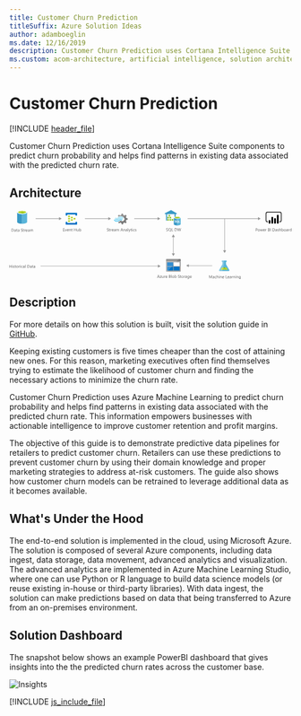 ```yaml
---
title: Customer Churn Prediction
titleSuffix: Azure Solution Ideas
author: adamboeglin
ms.date: 12/16/2019
description: Customer Churn Prediction uses Cortana Intelligence Suite components to predict churn probability and helps find patterns in existing data associated with the predicted churn rate.
ms.custom: acom-architecture, artificial intelligence, solution architectures, Azure, ai gallery, 'https://azure.microsoft.com/solutions/architecture/customer-churn-prediction/'
---
```

# Customer Churn Prediction

[!INCLUDE [header_file](../header.md)]

Customer Churn Prediction uses Cortana Intelligence Suite components to predict churn probability and helps find patterns in existing data associated with the predicted churn rate.

## Architecture

<svg class="architecture-diagram" aria-labelledby="customer-churn-prediction"  viewbox="0 0 961.382 235.303"  xmlns="http://www.w3.org/2000/svg">
    <path d="M26.336 7.705v32.623c0 3.332 7.635 6.108 16.936 6.108V7.567H26.336z" fill="#3999c6"/>
    <path d="M42.994 46.574h.278c9.3 0 16.936-2.776 16.936-6.108V7.705H42.994z" fill="#59b4d9"/>
    <path d="M60.208 7.705c0 3.332-7.635 6.108-16.936 6.108s-16.936-2.776-16.936-6.108S33.971 1.6 43.272 1.6s16.936 2.774 16.936 6.105" fill="#fff"/>
    <path d="M56.737 7.289c0 2.221-6.108 4.026-13.465 4.026S29.806 9.51 29.806 7.289s6.108-4.026 13.465-4.026 13.465 1.8 13.465 4.026" fill="#7fba00"/>
    <path d="M53.961 9.788c1.8-.694 2.776-1.527 2.776-2.5 0-2.221-6.108-4.026-13.465-4.026-7.5 0-13.465 1.8-13.465 4.026 0 .972 1.111 1.8 2.776 2.5a31.743 31.743 0 0110.689-1.527 31.743 31.743 0 0110.689 1.527" fill="#b8d432"/>
    <path d="M7.215 73.066v-9.8h2.707q5.182 0 5.182 4.777a4.817 4.817 0 01-1.439 3.647 5.336 5.336 0 01-3.852 1.378zM8.364 64.3v7.725h1.463a4.151 4.151 0 003-1.033 3.869 3.869 0 001.073-2.924q0-3.768-4-3.768zM21.892 73.066h-1.121v-1.093h-.027a2.349 2.349 0 01-2.154 1.257 2.3 2.3 0 01-1.637-.555 1.916 1.916 0 01-.591-1.469q0-1.963 2.311-2.283l2.1-.295q0-1.784-1.442-1.783a3.446 3.446 0 00-2.283.861v-1.148a4.337 4.337 0 012.379-.656q2.468 0 2.468 2.611zm-1.121-3.541l-1.688.232a2.732 2.732 0 00-1.176.386 1.114 1.114 0 00-.4.981 1.066 1.066 0 00.366.837 1.416 1.416 0 00.974.325 1.8 1.8 0 001.377-.585 2.088 2.088 0 00.543-1.479zM27.251 73a2.166 2.166 0 01-1.046.219q-1.839 0-1.839-2.051v-4.145h-1.2v-.957h1.2v-1.709l1.121-.363v2.072h1.764v.957h-1.763v3.943a1.638 1.638 0 00.239 1.006.956.956 0 00.793.3 1.183 1.183 0 00.731-.232zM33.759 73.066h-1.121v-1.093h-.027a2.349 2.349 0 01-2.153 1.258 2.3 2.3 0 01-1.637-.555 1.916 1.916 0 01-.591-1.469q0-1.963 2.311-2.283l2.1-.295q0-1.784-1.442-1.783a3.446 3.446 0 00-2.283.861v-1.149a4.337 4.337 0 012.379-.656q2.468 0 2.468 2.611zm-1.121-3.541l-1.688.232a2.732 2.732 0 00-1.176.386 1.114 1.114 0 00-.4.981 1.066 1.066 0 00.366.837 1.416 1.416 0 00.974.325 1.8 1.8 0 001.377-.585 2.088 2.088 0 00.543-1.479zM39.4 72.67v-1.354a2.622 2.622 0 00.557.369 4.505 4.505 0 00.684.276 5.438 5.438 0 00.721.175 4.013 4.013 0 00.67.061 2.627 2.627 0 001.583-.393 1.475 1.475 0 00.349-1.822 1.962 1.962 0 00-.482-.536 4.782 4.782 0 00-.728-.465q-.42-.221-.906-.468-.513-.261-.957-.527a4.114 4.114 0 01-.772-.588 2.453 2.453 0 01-.516-.728 2.482 2.482 0 01.106-2.119 2.52 2.52 0 01.772-.817 3.522 3.522 0 011.09-.479 5.006 5.006 0 011.248-.156 4.784 4.784 0 012.112.348v1.293a3.827 3.827 0 00-2.229-.6 3.64 3.64 0 00-.752.078 2.137 2.137 0 00-.67.256 1.486 1.486 0 00-.479.459 1.213 1.213 0 00-.185.684 1.4 1.4 0 00.14.648 1.588 1.588 0 00.414.5 4.127 4.127 0 00.667.438q.393.211.906.465t1 .547a4.561 4.561 0 01.827.635 2.826 2.826 0 01.564.773 2.17 2.17 0 01.208.971 2.463 2.463 0 01-.284 1.227 2.322 2.322 0 01-.766.816 3.345 3.345 0 01-1.111.455 6.064 6.064 0 01-1.326.141 5.6 5.6 0 01-.574-.038 8.014 8.014 0 01-.7-.109 5.563 5.563 0 01-.673-.178 2.143 2.143 0 01-.508-.238zM49.94 73a2.166 2.166 0 01-1.046.219q-1.839 0-1.839-2.051v-4.145h-1.2v-.957h1.2v-1.709l1.121-.363v2.072h1.764v.957h-1.764v3.943a1.638 1.638 0 00.239 1.006.956.956 0 00.793.3 1.183 1.183 0 00.731-.232zM55.087 67.2a1.371 1.371 0 00-.848-.227 1.432 1.432 0 00-1.2.678 3.129 3.129 0 00-.482 1.846v3.568h-1.12v-7h1.121v1.441h.027a2.445 2.445 0 01.731-1.151 1.664 1.664 0 011.1-.413 1.817 1.817 0 01.67.1zM61.746 69.846H56.8a2.617 2.617 0 00.629 1.8 2.168 2.168 0 001.654.637 3.44 3.44 0 002.174-.779v1.056a4.065 4.065 0 01-2.44.67 2.959 2.959 0 01-2.331-.954 3.9 3.9 0 01-.848-2.683 3.828 3.828 0 01.926-2.663 2.967 2.967 0 012.3-1.028 2.631 2.631 0 012.126.889 3.7 3.7 0 01.752 2.467zM60.6 68.9a2.284 2.284 0 00-.468-1.512 1.6 1.6 0 00-1.282-.539 1.811 1.811 0 00-1.347.566 2.577 2.577 0 00-.684 1.484zM68.452 73.066h-1.121v-1.093H67.3a2.349 2.349 0 01-2.15 1.257 2.3 2.3 0 01-1.637-.555 1.916 1.916 0 01-.591-1.469q0-1.963 2.311-2.283l2.1-.295q0-1.784-1.442-1.783a3.446 3.446 0 00-2.283.861v-1.148a4.337 4.337 0 012.379-.656q2.468 0 2.468 2.611zm-1.121-3.541l-1.688.232a2.732 2.732 0 00-1.176.386 1.114 1.114 0 00-.4.981 1.066 1.066 0 00.366.837 1.416 1.416 0 00.974.325 1.8 1.8 0 001.377-.585 2.088 2.088 0 00.543-1.479zM80.5 73.066h-1.118v-4.02a3.029 3.029 0 00-.359-1.682 1.36 1.36 0 00-1.207-.52 1.494 1.494 0 00-1.22.656 2.509 2.509 0 00-.5 1.572v3.992h-1.123V68.91q0-2.065-1.593-2.064a1.473 1.473 0 00-1.217.618 2.559 2.559 0 00-.479 1.61v3.992h-1.12v-7h1.121v1.107h.027a2.378 2.378 0 012.174-1.273 2.02 2.02 0 011.982 1.449 2.5 2.5 0 012.325-1.449q2.31 0 2.311 2.85zM7.369 196.56H6.221v-4.47H1.148v4.471H0v-9.8h1.148v4.3h5.073v-4.3h1.148zM10.363 187.783a.71.71 0 01-.513-.205.693.693 0 01-.212-.52.719.719 0 01.725-.732.726.726 0 01.523.209.7.7 0 01.215.523.69.69 0 01-.215.512.717.717 0 01-.523.213zm.547 8.777H9.789v-7h1.121zM12.756 196.307v-1.2a3.318 3.318 0 002.017.678q1.477 0 1.477-.984a.855.855 0 00-.126-.476 1.252 1.252 0 00-.342-.345 2.581 2.581 0 00-.506-.271c-.194-.079-.4-.163-.625-.249a8.1 8.1 0 01-.817-.373 2.456 2.456 0 01-.588-.424 1.57 1.57 0 01-.355-.537 1.891 1.891 0 01-.12-.7 1.674 1.674 0 01.226-.872 2 2 0 01.6-.636 2.812 2.812 0 01.858-.387 3.833 3.833 0 01.995-.129 4.011 4.011 0 011.627.314v1.135a3.166 3.166 0 00-1.777-.506 2.077 2.077 0 00-.567.071 1.38 1.38 0 00-.434.2.918.918 0 00-.28.311.819.819 0 00-.1.4.956.956 0 00.1.457 1 1 0 00.291.328 2.2 2.2 0 00.465.26c.182.078.39.162.622.254a8.67 8.67 0 01.834.365 2.853 2.853 0 01.629.424 1.657 1.657 0 01.4.543 1.758 1.758 0 01.14.732 1.729 1.729 0 01-.229.9 1.959 1.959 0 01-.612.635 2.8 2.8 0 01-.882.377 4.355 4.355 0 01-1.046.123 3.967 3.967 0 01-1.875-.418zM22.367 196.492a2.166 2.166 0 01-1.046.219q-1.839 0-1.839-2.051v-4.143h-1.2v-.957h1.2v-1.709l1.121-.363v2.072h1.764v.957H20.6v3.943a1.638 1.638 0 00.239 1.006.956.956 0 00.793.3 1.183 1.183 0 00.731-.232zM26.681 196.724a3.249 3.249 0 01-2.478-.981 3.631 3.631 0 01-.926-2.6 3.788 3.788 0 01.964-2.756 3.467 3.467 0 012.6-.99 3.139 3.139 0 012.444.963 3.825 3.825 0 01.878 2.674 3.761 3.761 0 01-.947 2.683 3.316 3.316 0 01-2.535 1.007zm.082-6.385a2.131 2.131 0 00-1.709.734 3.019 3.019 0 00-.629 2.027 2.852 2.852 0 00.636 1.961 2.161 2.161 0 001.7.719 2.049 2.049 0 001.671-.705 3.053 3.053 0 00.584-2 3.107 3.107 0 00-.584-2.023 2.039 2.039 0 00-1.669-.712zM35.608 190.7a1.371 1.371 0 00-.848-.227 1.432 1.432 0 00-1.2.678 3.129 3.129 0 00-.482 1.846v3.568h-1.12v-7h1.121V191h.027a2.445 2.445 0 01.731-1.151 1.664 1.664 0 011.1-.413 1.817 1.817 0 01.67.1zM37.4 187.783a.71.71 0 01-.513-.205.693.693 0 01-.212-.52.719.719 0 01.725-.732.726.726 0 01.523.209.7.7 0 01.215.523.69.69 0 01-.215.512.717.717 0 01-.523.213zm.547 8.777h-1.122v-7h1.121zM44.987 196.238a3.637 3.637 0 01-1.914.486 3.169 3.169 0 01-2.417-.975 3.529 3.529 0 01-.919-2.525 3.881 3.881 0 01.991-2.779 3.468 3.468 0 012.646-1.049 3.674 3.674 0 011.627.342v1.148a2.846 2.846 0 00-1.668-.547 2.254 2.254 0 00-1.76.769 2.92 2.92 0 00-.687 2.021 2.78 2.78 0 00.646 1.941 2.228 2.228 0 001.733.711 2.807 2.807 0 001.723-.609zM51.693 196.56h-1.121v-1.094h-.027a2.349 2.349 0 01-2.153 1.258 2.3 2.3 0 01-1.637-.555 1.916 1.916 0 01-.591-1.469q0-1.963 2.311-2.283l2.1-.295q0-1.784-1.442-1.783a3.446 3.446 0 00-2.283.861v-1.148a4.337 4.337 0 012.379-.656q2.468 0 2.468 2.611zm-1.121-3.541l-1.688.232a2.732 2.732 0 00-1.176.386 1.114 1.114 0 00-.4.981 1.066 1.066 0 00.366.837 1.416 1.416 0 00.974.325 1.8 1.8 0 001.377-.585 2.088 2.088 0 00.543-1.479zM54.927 196.56h-1.121V186.2h1.121zM61.182 196.56v-9.8h2.707q5.182 0 5.182 4.777a4.817 4.817 0 01-1.439 3.647 5.336 5.336 0 01-3.852 1.378zm1.148-8.76v7.725h1.463a4.151 4.151 0 003-1.033 3.869 3.869 0 001.073-2.926q0-3.766-4.006-3.766zM75.858 196.56h-1.121v-1.094h-.027a2.349 2.349 0 01-2.153 1.258 2.3 2.3 0 01-1.637-.555 1.916 1.916 0 01-.591-1.469q0-1.963 2.311-2.283l2.1-.295q0-1.784-1.442-1.783a3.446 3.446 0 00-2.283.861v-1.148a4.337 4.337 0 012.379-.656q2.468 0 2.468 2.611zm-1.121-3.541l-1.688.232a2.732 2.732 0 00-1.176.386 1.114 1.114 0 00-.4.981 1.066 1.066 0 00.366.837 1.416 1.416 0 00.974.325 1.8 1.8 0 001.377-.585 2.088 2.088 0 00.543-1.479zM81.218 196.492a2.166 2.166 0 01-1.046.219q-1.839 0-1.839-2.051v-4.143h-1.2v-.957h1.2v-1.709l1.121-.363v2.072h1.764v.957h-1.764v3.943a1.638 1.638 0 00.239 1.006.956.956 0 00.793.3 1.183 1.183 0 00.731-.232zM87.726 196.56H86.6v-1.094h-.027a2.349 2.349 0 01-2.153 1.258 2.3 2.3 0 01-1.637-.555 1.916 1.916 0 01-.583-1.469q0-1.963 2.311-2.283l2.1-.295q0-1.784-1.442-1.783a3.446 3.446 0 00-2.283.861v-1.148a4.337 4.337 0 012.379-.656q2.468 0 2.468 2.611zm-1.126-3.541l-1.688.232a2.732 2.732 0 00-1.176.386 1.114 1.114 0 00-.4.981 1.066 1.066 0 00.366.837 1.416 1.416 0 00.974.325 1.8 1.8 0 001.377-.585 2.088 2.088 0 00.543-1.479z" fill="#5b5b5b"/>
    <path d="M215.782 27.426a.63.63 0 01-.667.667h-5.2a.63.63 0 01-.667-.667V23.56a.63.63 0 01.667-.667h5.2a.63.63 0 01.667.667zM225.115 31.426a.63.63 0 01-.667.667h-5.2a.63.63 0 01-.667-.667V27.56a.63.63 0 01.667-.667h5.2a.63.63 0 01.667.667zM215.782 35.426a.63.63 0 01-.667.667h-5.2a.63.63 0 01-.667-.667V31.56a.63.63 0 01.667-.667h5.2a.63.63 0 01.667.667zM206.449 23.426a.63.63 0 01-.667.667h-5.333a.63.63 0 01-.667-.667v-4a.63.63 0 01.667-.667h5.2c.533 0 .8.267.8.667z" fill="#b8d432"/>
    <path d="M229.782 9.426h-37.333a.63.63 0 00-.667.667v8a.63.63 0 00.667.667h4a.63.63 0 00.667-.667V14.76h28v3.333c0 .4.267.667.8.667h3.867a.63.63 0 00.667-.667v-8a.63.63 0 00-.668-.667zM229.782 40.226h-3.867a.63.63 0 00-.667.667v3.2h-28.133V40.76c0-.4-.267-.667-.8-.667h-3.867c-.4 0-.667.267-.667.8v7.867a.63.63 0 00.667.667h37.333a.63.63 0 00.667-.667v-7.867a.63.63 0 00-.666-.667z" fill="#0072c6"/>
    <path d="M206.449 31.426a.63.63 0 01-.667.667h-5.333a.63.63 0 01-.667-.667v-4a.63.63 0 01.667-.667h5.2c.533 0 .8.267.8.667zM206.449 39.426a.63.63 0 01-.667.667h-5.333a.63.63 0 01-.667-.667v-4a.63.63 0 01.667-.667h5.2c.533 0 .8.267.8.667z" fill="#b8d432"/>
    <path d="M396.689 36.964l1.12-2.892 5.131-1.772v-4.106l-.56-.187-4.571-1.307-1.12-2.892 2.332-4.758-2.892-2.892-.56.28-4.2 2.146-2.986-1.213-1.866-4.945h-4.2l-.187.56-1.4 4.385-2.892 1.12-4.938-2.146-2.986 2.892.28.56 1.306 2.426a14.685 14.685 0 017.371-1.866 15.049 15.049 0 019.61 3.919 21.6 21.6 0 011.773 1.493 7.121 7.121 0 01.746 1.025 7.276 7.276 0 01-1.866 9.33 7.145 7.145 0 01-7.371 1.026c-.28-.187-.466-.187-.56-.28a9.686 9.686 0 01-1.586-1.12c-.187 0-.28-.187-.56-.187a2.3 2.3 0 00-1.586.746l-.187.187a14.03 14.03 0 01-5.971 3.732L370.472 42l2.8 2.8.187.187.56-.28 4.2-2.146 2.892 1.12 1.586 4.945h4.2l.187-.56 1.493-4.385 2.892-1.12 4.945 2.146 2.8-3.079-.28-.56z" fill="#7a7a7a"/>
    <path d="M371.685 29.687A7.448 7.448 0 01360.4 29.5a.784.784 0 00-1.306 0 1.059 1.059 0 00-.28.746 1.781 1.781 0 00.28.746 9.418 9.418 0 0013.995.187 7.483 7.483 0 0111.2.28c.466.466 1.026.466 1.306 0a1.059 1.059 0 00.28-.746 1.781 1.781 0 00-.28-.746 9.387 9.387 0 00-13.91-.28z" fill="#48c8ef"/>
    <path d="M378.682 31.459a5.923 5.923 0 00-4.478 1.866l-.187.187-.187.187a10.517 10.517 0 01-8.117 3.359 11.392 11.392 0 01-8.024-3.732c-.466-.466-1.026-.466-1.306 0-.093 0-.093.187-.093.466a1.256 1.256 0 00.466.84 12.334 12.334 0 009.33 4.385 12.028 12.028 0 009.423-4.105l.187-.187.187-.187a4.23 4.23 0 013.079-1.306 4.4 4.4 0 013.079 1.493c.466.466 1.026.466 1.306 0a1.059 1.059 0 00.28-.746 1.781 1.781 0 00-.28-.746 7.589 7.589 0 00-4.665-1.774z" fill="#00abec"/>
    <path d="M370.845 27.634a10.941 10.941 0 018.117-3.452 10.82 10.82 0 017.837 3.732c.466.466 1.026.466 1.306 0a1.059 1.059 0 00.28-.746 1.781 1.781 0 00-.28-.746 12.334 12.334 0 00-9.33-4.385 12.531 12.531 0 00-9.423 4.105l-.187.187-.187.187a4.09 4.09 0 01-6.158-.187c-.466-.466-1.026-.466-1.306 0a1.059 1.059 0 00-.28.746 1.781 1.781 0 00.28.746 5.993 5.993 0 008.863.187l.187-.187z" fill="#84d6ef"/>
    <g opacity=".2" style="isolation:isolate" fill="#f1f1f1">
        <path d="M379.522 35.658c-.187 0-.28-.187-.56-.187a2.3 2.3 0 00-1.586.746l-.187.187a14.03 14.03 0 01-5.971 3.732l-.84 1.773 1.493 1.493 7.651-7.744zM371.592 22.316a14.685 14.685 0 017.371-1.866 15.049 15.049 0 019.61 3.919c.466.373.84.653 1.306 1.026l7.744-7.744-1.586-1.586-.56.28-4.2 2.146-2.892-1.12-1.866-4.945h-4.2l-.187.56-1.4 4.385-2.892 1.12-4.94-2.146-2.986 2.892.28.56z"/>
    </g>
    <path d="M188 71.849h-5.2v-9.8h4.977v1.039h-3.828v3.261h3.541v1.032h-3.541v3.432H188zM195.237 64.849l-2.789 7h-1.1l-2.652-7h1.23l1.777 5.086a4.589 4.589 0 01.246.978h.027a4.592 4.592 0 01.219-.95l1.859-5.113zM201.984 68.629h-4.942a2.617 2.617 0 00.629 1.8 2.168 2.168 0 001.654.636 3.44 3.44 0 002.174-.779v1.053a4.065 4.065 0 01-2.44.67 2.955 2.955 0 01-2.331-.954 3.9 3.9 0 01-.848-2.683 3.83 3.83 0 01.926-2.663 2.97 2.97 0 012.3-1.028 2.631 2.631 0 012.126.889 3.706 3.706 0 01.752 2.468zm-1.148-.95a2.28 2.28 0 00-.468-1.511 1.6 1.6 0 00-1.282-.54 1.808 1.808 0 00-1.347.567 2.577 2.577 0 00-.684 1.483zM209.49 71.849h-1.121v-3.993q0-2.228-1.627-2.229a1.766 1.766 0 00-1.391.632 2.345 2.345 0 00-.55 1.6v3.992h-1.121v-7h1.12v1.162h.027a2.527 2.527 0 012.3-1.326 2.142 2.142 0 011.757.741 3.306 3.306 0 01.608 2.144zM214.849 71.78a2.166 2.166 0 01-1.049.22q-1.839 0-1.839-2.051v-4.143h-1.2v-.957h1.2V63.14l1.121-.362v2.071h1.764v.957h-1.764v3.944a1.635 1.635 0 00.239 1 .956.956 0 00.793.3 1.177 1.177 0 00.731-.232zM227.7 71.849h-1.148v-4.471h-5.072v4.471h-1.148v-9.8h1.148v4.3h5.072v-4.3h1.148zM235.781 71.849h-1.121v-1.108h-.027a2.3 2.3 0 01-2.16 1.271q-2.5 0-2.5-2.98v-4.183h1.114v4.006q0 2.215 1.7 2.215a1.718 1.718 0 001.35-.6 2.319 2.319 0 00.53-1.583v-4.038h1.121zM239.192 70.837h-.027v1.012h-1.121V61.485h1.121v4.594h.027a2.651 2.651 0 012.42-1.395 2.565 2.565 0 012.109.94 3.879 3.879 0 01.762 2.519 4.343 4.343 0 01-.854 2.813 2.848 2.848 0 01-2.338 1.056 2.3 2.3 0 01-2.099-1.175zm-.027-2.823v.978a2.084 2.084 0 00.564 1.474 2.012 2.012 0 003.028-.175 3.574 3.574 0 00.578-2.167 2.822 2.822 0 00-.54-1.832 1.789 1.789 0 00-1.463-.663 1.984 1.984 0 00-1.572.681 2.5 2.5 0 00-.595 1.704zM332.368 71.452V70.1a2.622 2.622 0 00.557.369 4.407 4.407 0 00.684.276 5.29 5.29 0 00.721.175 4.02 4.02 0 00.67.062 2.627 2.627 0 001.583-.393 1.475 1.475 0 00.349-1.822 1.979 1.979 0 00-.482-.537 4.859 4.859 0 00-.728-.465q-.42-.221-.906-.468-.513-.259-.957-.526a4.114 4.114 0 01-.772-.588 2.457 2.457 0 01-.516-.729 2.482 2.482 0 01.106-2.119 2.527 2.527 0 01.772-.816 3.5 3.5 0 011.09-.479 4.961 4.961 0 011.248-.157 4.781 4.781 0 012.112.349v1.292a3.827 3.827 0 00-2.229-.6 3.642 3.642 0 00-.752.079 2.09 2.09 0 00-.67.256 1.494 1.494 0 00-.479.458 1.216 1.216 0 00-.185.684 1.4 1.4 0 00.14.649 1.6 1.6 0 00.414.5 4.127 4.127 0 00.667.438q.393.212.906.465t1 .547a4.565 4.565 0 01.827.636 2.837 2.837 0 01.564.772 2.173 2.173 0 01.208.971 2.467 2.467 0 01-.284 1.228 2.33 2.33 0 01-.766.816 3.366 3.366 0 01-1.111.455 6.125 6.125 0 01-1.326.14 5.333 5.333 0 01-.574-.038q-.342-.037-.7-.109a5.388 5.388 0 01-.673-.178 2.069 2.069 0 01-.508-.241zM342.909 71.78a2.166 2.166 0 01-1.046.219q-1.839 0-1.839-2.051v-4.142h-1.2v-.957h1.2V63.14l1.121-.362v2.071h1.764v.957h-1.764v3.944a1.635 1.635 0 00.239 1 .956.956 0 00.793.3 1.177 1.177 0 00.731-.232zM348.056 65.983a1.371 1.371 0 00-.848-.226 1.431 1.431 0 00-1.2.677 3.129 3.129 0 00-.482 1.846v3.568h-1.121v-7h1.121v1.442h.027a2.449 2.449 0 01.731-1.152 1.669 1.669 0 011.1-.413 1.838 1.838 0 01.67.1zM354.714 68.629h-4.942a2.617 2.617 0 00.629 1.8 2.168 2.168 0 001.654.636 3.44 3.44 0 002.174-.779v1.053a4.065 4.065 0 01-2.44.67 2.955 2.955 0 01-2.331-.954 3.9 3.9 0 01-.848-2.683 3.83 3.83 0 01.926-2.663 2.97 2.97 0 012.3-1.028 2.631 2.631 0 012.126.889 3.706 3.706 0 01.752 2.468zm-1.148-.95a2.28 2.28 0 00-.468-1.511 1.6 1.6 0 00-1.282-.54 1.808 1.808 0 00-1.347.567 2.577 2.577 0 00-.684 1.483zM361.42 71.849h-1.12v-1.094h-.027a2.347 2.347 0 01-2.153 1.258 2.3 2.3 0 01-1.637-.554 1.919 1.919 0 01-.591-1.47q0-1.961 2.311-2.283l2.1-.294q0-1.784-1.442-1.784a3.446 3.446 0 00-2.283.861v-1.148a4.337 4.337 0 012.379-.656q2.468 0 2.468 2.611zm-1.12-3.542l-1.688.232a2.759 2.759 0 00-1.176.386 1.115 1.115 0 00-.4.981 1.066 1.066 0 00.366.837 1.411 1.411 0 00.974.325 1.8 1.8 0 001.377-.585A2.086 2.086 0 00360.3 69zM373.472 71.849h-1.121v-4.02a3.034 3.034 0 00-.359-1.682 1.36 1.36 0 00-1.207-.52 1.494 1.494 0 00-1.22.656 2.511 2.511 0 00-.5 1.572v3.992h-1.121v-4.155q0-2.064-1.593-2.064a1.476 1.476 0 00-1.217.618 2.559 2.559 0 00-.479 1.61v3.992h-1.121v-7h1.121v1.107h.027a2.378 2.378 0 012.174-1.271 2.02 2.02 0 011.982 1.449 2.5 2.5 0 012.324-1.449q2.31 0 2.311 2.851zM387.165 71.849h-1.271l-1.04-2.749H380.7l-.978 2.748h-1.278l3.76-9.8h1.189zm-2.687-3.78l-1.538-4.177a3.974 3.974 0 01-.15-.656h-.027a3.668 3.668 0 01-.157.656l-1.524 4.177zM394.267 71.849h-1.121v-3.993q0-2.228-1.627-2.229a1.766 1.766 0 00-1.391.632 2.345 2.345 0 00-.55 1.6v3.992h-1.121v-7h1.121v1.162h.027a2.527 2.527 0 012.3-1.326 2.142 2.142 0 011.757.741 3.306 3.306 0 01.608 2.144zM401.39 71.849h-1.121v-1.094h-.027a2.347 2.347 0 01-2.153 1.258 2.3 2.3 0 01-1.637-.554 1.919 1.919 0 01-.591-1.47q0-1.961 2.311-2.283l2.1-.294q0-1.784-1.442-1.784a3.446 3.446 0 00-2.283.861v-1.148a4.337 4.337 0 012.379-.656q2.468 0 2.468 2.611zm-1.121-3.541l-1.688.232a2.759 2.759 0 00-1.176.386 1.115 1.115 0 00-.4.981 1.066 1.066 0 00.366.837 1.411 1.411 0 00.974.325 1.8 1.8 0 001.377-.585 2.086 2.086 0 00.547-1.484zM404.624 71.849H403.5V61.485h1.121zM412.464 64.849l-3.22 8.121q-.861 2.174-2.42 2.174a2.587 2.587 0 01-.731-.089v-1a2.077 2.077 0 00.663.123 1.374 1.374 0 001.271-1.012l.561-1.326-2.734-6.986h1.246l1.894 5.387q.034.1.144.533h.041q.034-.164.137-.52l1.989-5.4zM416.956 71.78a2.166 2.166 0 01-1.046.22q-1.839 0-1.839-2.051v-4.143h-1.2v-.957h1.2V63.14l1.121-.362v2.071h1.764v.957h-1.764v3.944a1.635 1.635 0 00.239 1 .956.956 0 00.793.3 1.177 1.177 0 00.731-.232zM419.027 63.071a.71.71 0 01-.513-.205.691.691 0 01-.212-.52.719.719 0 01.725-.731.722.722 0 01.523.209.73.73 0 010 1.035.72.72 0 01-.523.212zm.547 8.777h-1.121v-7h1.121zM426.615 71.527a3.637 3.637 0 01-1.914.485 3.172 3.172 0 01-2.417-.974 3.533 3.533 0 01-.919-2.526 3.878 3.878 0 01.991-2.778 3.465 3.465 0 012.644-1.05 3.687 3.687 0 011.627.342v1.148a2.853 2.853 0 00-1.668-.547 2.257 2.257 0 00-1.76.769 2.921 2.921 0 00-.687 2.021 2.778 2.778 0 00.646 1.941 2.228 2.228 0 001.733.711 2.806 2.806 0 001.723-.608zM427.886 71.6v-1.2a3.317 3.317 0 002.017.677q1.477 0 1.477-.984a.859.859 0 00-.126-.476 1.279 1.279 0 00-.342-.345 2.634 2.634 0 00-.506-.271q-.291-.119-.625-.249a8.107 8.107 0 01-.817-.372 2.51 2.51 0 01-.588-.424 1.58 1.58 0 01-.355-.537 1.9 1.9 0 01-.12-.7 1.677 1.677 0 01.226-.872 2 2 0 01.6-.635 2.766 2.766 0 01.858-.387 3.833 3.833 0 01.995-.13 4.011 4.011 0 011.627.314v1.135a3.174 3.174 0 00-1.777-.506 2.116 2.116 0 00-.567.071 1.4 1.4 0 00-.434.2.931.931 0 00-.28.312.816.816 0 00-.1.4.957.957 0 00.1.458 1 1 0 00.291.328 2.244 2.244 0 00.465.26q.273.117.622.253a8.427 8.427 0 01.834.366 2.819 2.819 0 01.629.424 1.646 1.646 0 01.4.543 1.756 1.756 0 01.14.731 1.724 1.724 0 01-.229.9 1.962 1.962 0 01-.612.636 2.821 2.821 0 01-.882.376 4.355 4.355 0 01-1.046.123 3.979 3.979 0 01-1.875-.419z" fill="#5b5b5b"/>
    <path fill="#969696" d="M257.227 28.344h81.265v1.5h-81.265z"/>
    <path fill="#969696" d="M336.961 23.858l9.067 5.236-9.067 5.235V23.858zM89.227 28.344h81.265v1.5H89.227z"/>
    <path fill="#969696" d="M168.961 23.858l9.067 5.236-9.067 5.235V23.858zM609.762 188.344h81.265v1.5h-81.265z"/>
    <path fill="#969696" d="M611.294 194.329l-9.067-5.235 9.067-5.236v10.471zM425.219 28.344h81.265v1.5h-81.265z"/>
    <path fill="#969696" d="M504.952 23.858l9.067 5.236-9.067 5.235V23.858zM106.233 189.836h401.265v1.5H106.233z"/>
    <path fill="#969696" d="M505.966 185.35l9.067 5.236-9.067 5.235V185.35zM607.219 28.344h241.265v1.5H607.219z"/>
    <path fill="#969696" d="M846.952 23.858l9.067 5.236-9.067 5.235V23.858z"/>
    <path fill="#7fbb42" d="M542.427 16.495h5.179v5.179h-5.179zM538.321 30.539h5.179v5.179h-5.179zM545.691 30.539h5.179v5.179h-5.179zM552.988 30.539h5.179v5.179h-5.179zM538.321 23.517h5.179v5.179h-5.179zM545.691 23.517h5.179v5.179h-5.179z"/>
    <path fill="#3999c6" d="M550.797 0l-21.398 10.837V14h4.163v21.893h3.482V14h25.36v20.5h3.83V14h3.816v-3.163L550.797 0z"/>
    <path fill="#b8d433" d="M547.606 21.675h-.595v-4.512h-4.584v-.668h5.179v5.18z" opacity=".8"/>
    <path fill="#b8d433" d="M542.427 16.495h.595v4.527h4.584v.653h-5.179v-5.18z" opacity=".5"/>
    <path fill="#b8d433" d="M543.5 28.697h-.58v-4.512h-4.599v-.668h5.179v5.18z" opacity=".8"/>
    <path fill="#b8d433" d="M538.321 23.517h.595v4.512h4.584v.668h-5.179v-5.18z" opacity=".5"/>
    <path fill="#b8d433" d="M550.899 28.697h-.623v-4.512h-4.585v-.668h5.208v5.18z" opacity=".8"/>
    <path fill="#b8d433" d="M545.691 23.517h.624v4.512h4.584v.668h-5.208v-5.18z" opacity=".5"/>
    <path fill="#b8d433" d="M543.5 35.718h-.58v-4.526h-4.599v-.653h5.179v5.179z" opacity=".8"/>
    <path fill="#b8d433" d="M538.321 30.539h.595v4.512h4.584v.667h-5.179v-5.179z" opacity=".5"/>
    <path fill="#b8d433" d="M550.899 35.718h-.623v-4.526h-4.585v-.653h5.208v5.179z" opacity=".8"/>
    <path fill="#b8d433" d="M545.691 30.539h.624v4.512h4.584v.667h-5.208v-5.179z" opacity=".5"/>
    <path fill="#b8d433" d="M558.168 35.718h-.595v-4.526h-4.585v-.653h5.18v5.179z" opacity=".8"/>
    <path fill="#b8d433" d="M552.988 30.539h.595v4.512h4.585v.667h-5.18v-5.179z" opacity=".5"/>
    <path fill="#b8d433" d="M543.196 21.675h-.769v-.595l4.483-4.585h.696v.523l-4.41 4.657zM546.46 28.697h-.769v-.595l4.526-4.585h.682v.523l-4.439 4.657zM539.09 28.697h-.769v-.595l4.483-4.585h.696v.523l-4.41 4.657zM539.09 35.718h-.769v-.594l4.483-4.585h.696v.522l-4.41 4.657zM546.46 35.718h-.769v-.594l4.526-4.585h.682v.522l-4.439 4.657zM553.757 35.718h-.769v-.594l4.483-4.585h.697v.522l-4.411 4.657z" opacity=".8"/>
    <path d="M560.083 25.81v22.545c0 2.321 5.252 4.236 11.708 4.236V25.81z" fill="#3999c6"/>
    <path d="M571.617 52.606h.174c6.471 0 11.708-1.915 11.708-4.236V25.81h-11.882v26.8z" fill="#5ab4d9"/>
    <path d="M583.5 25.81c0 2.321-5.252 4.236-11.708 4.236s-11.708-1.9-11.708-4.236 5.252-4.236 11.708-4.236S583.5 23.445 583.5 25.81" fill="#fff"/>
    <path d="M581.1 25.563c0 1.523-4.164 2.815-9.314 2.815s-9.314-1.248-9.314-2.815c0-1.523 4.164-2.815 9.314-2.815s9.314 1.262 9.314 2.815" fill="#7fbb42"/>
    <path d="M579.161 27.275c1.219-.493 1.944-1.074 1.944-1.7 0-1.523-4.164-2.815-9.314-2.815s-9.314 1.248-9.314 2.815c0 .667.725 1.248 1.944 1.7a21.7 21.7 0 017.37-1.074 20.72 20.72 0 017.37 1.074" fill="#b8d433"/>
    <path d="M563 41.971v-1.6a2.933 2.933 0 00.943.551 3.726 3.726 0 001 .174 1.814 1.814 0 00.522-.073.976.976 0 00.377-.145.47.47 0 00.2-.247.97.97 0 00.073-.276.639.639 0 00-.1-.377 1.646 1.646 0 00-.319-.319c-.145-.1-.319-.174-.493-.276-.174-.073-.377-.174-.624-.276a3.724 3.724 0 01-1.248-.827 1.856 1.856 0 01-.421-1.219 2.017 2.017 0 01.2-.943 1.885 1.885 0 01.595-.667 2.192 2.192 0 01.9-.377 5.185 5.185 0 011.074-.1 6.189 6.189 0 01.972.073 2.932 2.932 0 01.8.2v1.494a2.309 2.309 0 00-.377-.2 3.582 3.582 0 00-.421-.145c-.145-.029-.319-.073-.45-.1a2.053 2.053 0 00-.421-.029 2.655 2.655 0 00-.493.029.976.976 0 00-.377.145c-.1.073-.174.145-.247.2a.4.4 0 00-.073.276.586.586 0 00.1.319 1.234 1.234 0 00.276.276 2.148 2.148 0 00.421.247c.174.073.348.174.551.247a4.742 4.742 0 01.769.377 2.779 2.779 0 01.595.45 1.67 1.67 0 01.377.595 2.2 2.2 0 01.145.769 2.368 2.368 0 01-.2 1 1.719 1.719 0 01-.624.667 2.38 2.38 0 01-.9.348 5.185 5.185 0 01-1.074.1 5.615 5.615 0 01-1.117-.1 1.934 1.934 0 01-.911-.241zM571.994 42.392a3.412 3.412 0 01-2.5-1 3.668 3.668 0 01-.972-2.611 3.794 3.794 0 01.972-2.713 3.357 3.357 0 012.568-1.045 3.3 3.3 0 012.466 1 3.651 3.651 0 01.943 2.64 3.794 3.794 0 01-.972 2.713l-.073.073-.073.073 1.813 1.741h-2.263l-.943-.972a4.241 4.241 0 01-.966.101zm.073-5.977a1.664 1.664 0 00-1.349.624 2.514 2.514 0 00-.493 1.668 2.684 2.684 0 00.493 1.668 1.593 1.593 0 001.291.624 1.669 1.669 0 001.32-.595 2.684 2.684 0 00.493-1.668 2.851 2.851 0 00-.493-1.736 1.506 1.506 0 00-1.263-.585zM580.931 42.247h-4.236v-7.123h1.6v5.8h2.64v1.32z" fill="#fff"/>
    <path d="M749.064 203.716L737.855 184.3v-7.86h.2a2.427 2.427 0 100-4.855h-12.227a2.428 2.428 0 000 4.856h.2v7.859l-11.209 19.414c-1.23 2.129-.224 3.871 2.235 3.871h29.773c2.461.002 3.466-1.74 2.237-3.869z" fill="#59b4d9"/>
    <path fill="#b8d432" d="M724.054 195.359l-4.626 8.011h25.029l-4.625-8.011h-15.778z"/>
    <path d="M732.537 198.61a2.257 2.257 0 002.031-3.251h-4.063a2.257 2.257 0 002.032 3.251z" fill="#7fba00"/>
    <circle cx="735.344" cy="200.355" fill="#7fba00" r="1.11"/>
    <path d="M714.822 203.716l11.209-19.416v-7.859h-.2a2.427 2.427 0 110-4.855h5.27v12.652l-5.908 23.348h-8.134c-2.459.001-3.467-1.741-2.237-3.87z" fill="#fff" opacity=".25"/>
    <path d="M690.473 232.008h-1.142v-6.576q0-.779.1-1.906h-.031a6.119 6.119 0 01-.294.949l-3.35 7.533h-.556l-3.343-7.479a5.828 5.828 0 01-.294-1h-.027q.055.587.055 1.92v6.563h-1.107v-9.8H682l3 6.829a8.77 8.77 0 01.451 1.176h.041q.294-.806.472-1.2l3.069-6.809h1.436zM697.91 232.008h-1.121v-1.094h-.027a2.347 2.347 0 01-2.153 1.258 2.3 2.3 0 01-1.637-.553 1.919 1.919 0 01-.591-1.471q0-1.961 2.311-2.283l2.1-.293q0-1.784-1.442-1.785a3.446 3.446 0 00-2.283.861V225.5a4.337 4.337 0 012.379-.656q2.468 0 2.468 2.611zm-1.121-3.541l-1.688.232a2.745 2.745 0 00-1.176.387 1.113 1.113 0 00-.4.98 1.07 1.07 0 00.366.838 1.411 1.411 0 00.974.324 1.8 1.8 0 001.377-.584 2.088 2.088 0 00.543-1.48zM704.794 231.687a3.646 3.646 0 01-1.914.484 3.168 3.168 0 01-2.417-.974 3.53 3.53 0 01-.919-2.526 3.881 3.881 0 01.991-2.778 3.465 3.465 0 012.646-1.05 3.687 3.687 0 011.627.342v1.148a2.853 2.853 0 00-1.668-.547 2.254 2.254 0 00-1.76.77 2.917 2.917 0 00-.687 2.02 2.778 2.778 0 00.646 1.941 2.224 2.224 0 001.733.711 2.811 2.811 0 001.723-.607zM712.3 232.008h-1.121v-4.033q0-2.187-1.627-2.187a1.773 1.773 0 00-1.381.633 2.356 2.356 0 00-.561 1.623v3.965h-1.121v-10.365h1.121v4.525h.027a2.546 2.546 0 012.3-1.326q2.365 0 2.365 2.852zM714.986 223.23a.71.71 0 01-.513-.205.691.691 0 01-.212-.52.717.717 0 01.725-.73.721.721 0 01.523.208.731.731 0 010 1.036.72.72 0 01-.523.211zm.547 8.777h-1.121v-7h1.121zM723.613 232.008h-1.121v-3.992q0-2.228-1.627-2.229a1.764 1.764 0 00-1.391.633 2.343 2.343 0 00-.55 1.6v3.992H717.8v-7h1.121v1.162h.027a2.527 2.527 0 012.3-1.326 2.143 2.143 0 011.757.742 3.3 3.3 0 01.608 2.143zM731.352 228.789h-4.942a2.617 2.617 0 00.629 1.8 2.167 2.167 0 001.654.635 3.44 3.44 0 002.174-.779v1.055a4.058 4.058 0 01-2.44.67 2.958 2.958 0 01-2.331-.953 3.9 3.9 0 01-.848-2.684 3.826 3.826 0 01.926-2.662 2.971 2.971 0 012.3-1.029 2.634 2.634 0 012.126.889 3.709 3.709 0 01.752 2.469zm-1.148-.951a2.279 2.279 0 00-.468-1.51 1.6 1.6 0 00-1.282-.541 1.809 1.809 0 00-1.347.568 2.571 2.571 0 00-.684 1.482zM742.118 232.008h-5.086v-9.8h1.148v8.764h3.938zM749.1 228.789h-4.942a2.617 2.617 0 00.629 1.8 2.167 2.167 0 001.654.635 3.44 3.44 0 002.174-.779v1.055a4.058 4.058 0 01-2.44.67 2.958 2.958 0 01-2.331-.953 3.9 3.9 0 01-.848-2.684 3.826 3.826 0 01.926-2.662 2.971 2.971 0 012.3-1.029 2.634 2.634 0 012.126.889 3.709 3.709 0 01.752 2.469zm-1.148-.951a2.279 2.279 0 00-.468-1.51 1.6 1.6 0 00-1.282-.541 1.809 1.809 0 00-1.347.568 2.571 2.571 0 00-.684 1.482zM755.8 232.008h-1.121v-1.094h-.027a2.347 2.347 0 01-2.153 1.258 2.3 2.3 0 01-1.637-.553 1.919 1.919 0 01-.591-1.471q0-1.961 2.311-2.283l2.1-.293q0-1.784-1.442-1.785a3.446 3.446 0 00-2.283.861V225.5a4.337 4.337 0 012.379-.656q2.468 0 2.468 2.611zm-1.121-3.541l-1.688.232a2.745 2.745 0 00-1.176.387 1.113 1.113 0 00-.4.98 1.07 1.07 0 00.366.838 1.411 1.411 0 00.974.324 1.8 1.8 0 001.377-.584 2.088 2.088 0 00.543-1.48zM761.566 226.142a1.371 1.371 0 00-.848-.225 1.43 1.43 0 00-1.2.676 3.129 3.129 0 00-.482 1.846v3.568h-1.121v-7h1.121v1.443h.027a2.444 2.444 0 01.731-1.152 1.67 1.67 0 011.1-.414 1.838 1.838 0 01.67.1zM768.566 232.008h-1.121v-3.992q0-2.228-1.627-2.229a1.764 1.764 0 00-1.391.633 2.343 2.343 0 00-.55 1.6v3.992h-1.121v-7h1.121v1.162h.027a2.527 2.527 0 012.3-1.326 2.143 2.143 0 011.757.742 3.3 3.3 0 01.608 2.143zM771.253 223.23a.71.71 0 01-.513-.205.691.691 0 01-.212-.52.717.717 0 01.725-.73.721.721 0 01.523.208.731.731 0 010 1.036.72.72 0 01-.523.211zm.547 8.777h-1.121v-7h1.121zM779.88 232.008h-1.121v-3.992q0-2.228-1.627-2.229a1.764 1.764 0 00-1.391.633 2.343 2.343 0 00-.55 1.6v3.992h-1.121v-7h1.121v1.162h.027a2.527 2.527 0 012.3-1.326 2.143 2.143 0 011.757.742 3.3 3.3 0 01.608 2.143zM787.967 231.447q0 3.855-3.691 3.855a4.956 4.956 0 01-2.27-.492v-1.121a4.661 4.661 0 002.256.656q2.584 0 2.584-2.748v-.766h-.027a2.833 2.833 0 01-4.508.407 3.729 3.729 0 01-.8-2.5 4.361 4.361 0 01.858-2.838 2.867 2.867 0 012.348-1.053 2.283 2.283 0 012.1 1.135h.027v-.971h1.121zm-1.121-2.6v-1.037a2 2 0 00-.564-1.428 1.858 1.858 0 00-1.4-.6 1.946 1.946 0 00-1.627.756 3.371 3.371 0 00-.588 2.115 2.9 2.9 0 00.564 1.87 1.82 1.82 0 001.494.7 1.949 1.949 0 001.535-.67 2.5 2.5 0 00.586-1.709zM534.383 71.128v-1.354a2.622 2.622 0 00.557.369 4.407 4.407 0 00.684.276 5.29 5.29 0 00.721.175 4.02 4.02 0 00.67.062 2.627 2.627 0 001.583-.393 1.475 1.475 0 00.349-1.822 1.979 1.979 0 00-.482-.537 4.859 4.859 0 00-.728-.465q-.42-.221-.906-.468-.513-.259-.957-.526a4.114 4.114 0 01-.772-.588 2.457 2.457 0 01-.516-.729 2.482 2.482 0 01.106-2.119 2.527 2.527 0 01.772-.816 3.5 3.5 0 011.09-.479 4.961 4.961 0 011.248-.157 4.781 4.781 0 012.112.349V63.2a3.827 3.827 0 00-2.229-.6 3.642 3.642 0 00-.752.079 2.09 2.09 0 00-.67.256 1.494 1.494 0 00-.479.458 1.216 1.216 0 00-.185.684 1.4 1.4 0 00.14.649 1.6 1.6 0 00.414.5 4.127 4.127 0 00.667.438q.393.212.906.465t1 .547a4.565 4.565 0 01.827.636 2.837 2.837 0 01.564.772 2.173 2.173 0 01.208.971 2.467 2.467 0 01-.284 1.228 2.33 2.33 0 01-.766.816 3.366 3.366 0 01-1.111.455 6.125 6.125 0 01-1.326.14 5.333 5.333 0 01-.574-.038q-.342-.037-.7-.109a5.388 5.388 0 01-.673-.178 2.069 2.069 0 01-.508-.241zM546.23 71.688a4.327 4.327 0 01-3.343-1.374 5.1 5.1 0 01-1.251-3.575 5.385 5.385 0 011.278-3.773 4.479 4.479 0 013.479-1.408 4.21 4.21 0 013.268 1.367 5.1 5.1 0 011.244 3.575 5.417 5.417 0 01-1.271 3.794 3.755 3.755 0 01-.643.574l2.755 1.976h-2.085l-1.846-1.381a5.314 5.314 0 01-1.585.225zm.082-9.092a3.162 3.162 0 00-2.509 1.114 4.314 4.314 0 00-.964 2.926 4.384 4.384 0 00.937 2.919 3.08 3.08 0 002.454 1.1 3.221 3.221 0 002.543-1.053 4.3 4.3 0 00.93-2.946 4.478 4.478 0 00-.9-3 3.092 3.092 0 00-2.491-1.056zM557.919 71.524h-5.086v-9.8h1.148v8.764h3.938zM563.258 71.524v-9.8h2.707q5.182 0 5.182 4.778a4.813 4.813 0 01-1.439 3.646 5.336 5.336 0 01-3.852 1.378zm1.148-8.764v7.725h1.463a4.155 4.155 0 003-1.032 3.87 3.87 0 001.073-2.926q0-3.768-4.006-3.767zM584.7 61.722l-2.769 9.8h-1.347l-2.017-7.164a4.471 4.471 0 01-.157-1h-.027a5.079 5.079 0 01-.178.984l-2.03 7.178h-1.333l-2.871-9.8h1.265l2.085 7.52a4.959 4.959 0 01.164.984h.034a5.8 5.8 0 01.212-.984l2.167-7.52h1.1l2.078 7.574a5.581 5.581 0 01.164.916h.027a5.448 5.448 0 01.185-.943l2-7.547z" fill="#5b5b5b"/>
    <path d="M533.732 207.37a1.88 1.88 0 001.8 1.9h46.3a1.9 1.9 0 001.9-1.9v-33.1h-50z" fill="#a0a1a2"/>
    <path d="M581.832 166.57h-46.3a1.88 1.88 0 00-1.8 1.9v5.7h50v-5.7a1.9 1.9 0 00-1.9-1.9" fill="#7a7a7a"/>
    <path fill="#0072c6" d="M537.432 177.67h20.4v13h-20.4zM537.432 192.47h20.4v13h-20.4z"/>
    <path fill="#fff" d="M559.632 177.67h20.3v13h-20.3z"/>
    <path fill="#0072c6" d="M559.632 192.47h20.3v13h-20.3z"/>
    <path d="M535.732 166.57a2.006 2.006 0 00-2 2v38.6a2.006 2.006 0 002 2h2.2l39.4-42.6z" fill="#fff" opacity=".2"/>
    <path d="M512.1 230.721h-1.271l-1.039-2.748h-4.16l-.978 2.748h-1.278l3.76-9.8h1.189zm-2.687-3.781l-1.538-4.176a3.974 3.974 0 01-.15-.656h-.027a3.712 3.712 0 01-.157.656l-1.524 4.176zM518.27 224.041l-4.143 5.723h4.1v.957h-5.749v-.35l4.143-5.693h-3.753v-.957h5.4zM525.379 230.721h-1.121v-1.107h-.027a2.3 2.3 0 01-2.16 1.271q-2.5 0-2.5-2.98v-4.184h1.114v4.006q0 2.215 1.7 2.215a1.716 1.716 0 001.35-.605 2.315 2.315 0 00.53-1.582v-4.033h1.121zM531.292 224.855a1.371 1.371 0 00-.848-.227 1.432 1.432 0 00-1.2.678 3.129 3.129 0 00-.482 1.846v3.568h-1.121v-7h1.121v1.441h.027a2.445 2.445 0 01.731-1.151 1.664 1.664 0 011.1-.413 1.817 1.817 0 01.67.1zM537.95 227.5h-4.942a2.617 2.617 0 00.629 1.8 2.168 2.168 0 001.654.637 3.44 3.44 0 002.174-.779v1.053a4.065 4.065 0 01-2.44.67 2.959 2.959 0 01-2.331-.954 3.9 3.9 0 01-.848-2.683 3.828 3.828 0 01.926-2.663 2.967 2.967 0 012.3-1.028 2.631 2.631 0 012.126.889 3.7 3.7 0 01.752 2.467zm-1.148-.949a2.284 2.284 0 00-.468-1.512 1.6 1.6 0 00-1.282-.539 1.811 1.811 0 00-1.347.566 2.577 2.577 0 00-.684 1.484zM543.631 230.721v-9.8h2.789a3.052 3.052 0 012.017.621 2.012 2.012 0 01.745 1.621 2.385 2.385 0 01-.451 1.449 2.437 2.437 0 01-1.244.875v.027a2.491 2.491 0 011.586.748 2.3 2.3 0 01.595 1.645 2.564 2.564 0 01-.9 2.037 3.358 3.358 0 01-2.276.779zm1.148-8.764v3.164h1.176a2.229 2.229 0 001.483-.454 1.585 1.585 0 00.54-1.282q0-1.428-1.88-1.428zm0 4.2v3.527h1.559a2.339 2.339 0 001.569-.479 1.64 1.64 0 00.557-1.312q0-1.737-2.365-1.736zM552.627 230.721h-1.121v-10.364h1.121zM557.822 230.885a3.249 3.249 0 01-2.478-.981 3.631 3.631 0 01-.926-2.6 3.788 3.788 0 01.964-2.756 3.467 3.467 0 012.6-.99 3.139 3.139 0 012.444.963 3.825 3.825 0 01.878 2.674 3.761 3.761 0 01-.947 2.683 3.316 3.316 0 01-2.535 1.007zm.082-6.385a2.131 2.131 0 00-1.709.734 3.019 3.019 0 00-.629 2.027 2.852 2.852 0 00.636 1.961 2.161 2.161 0 001.7.719 2.049 2.049 0 001.671-.705 3.053 3.053 0 00.584-2 3.107 3.107 0 00-.584-2.023 2.039 2.039 0 00-1.673-.713zM564.248 229.709h-.027v1.012H563.1v-10.364h1.121v4.594h.027a2.651 2.651 0 012.42-1.395 2.565 2.565 0 012.109.939 3.884 3.884 0 01.762 2.52 4.338 4.338 0 01-.854 2.813 2.846 2.846 0 01-2.338 1.057 2.3 2.3 0 01-2.099-1.176zm-.027-2.824v.979a2.081 2.081 0 00.564 1.473 2.011 2.011 0 003.028-.174 3.578 3.578 0 00.578-2.168 2.824 2.824 0 00-.54-1.832 1.788 1.788 0 00-1.463-.662 1.987 1.987 0 00-1.572.68 2.5 2.5 0 00-.595 1.704zM574.857 230.324v-1.354a2.622 2.622 0 00.557.369 4.505 4.505 0 00.684.276 5.438 5.438 0 00.721.175 4.013 4.013 0 00.67.061 2.627 2.627 0 001.583-.393 1.475 1.475 0 00.349-1.822 1.962 1.962 0 00-.482-.536 4.782 4.782 0 00-.728-.465q-.42-.221-.906-.468-.513-.261-.957-.527a4.114 4.114 0 01-.772-.588 2.453 2.453 0 01-.516-.728 2.482 2.482 0 01.106-2.119 2.52 2.52 0 01.772-.817 3.522 3.522 0 011.09-.479 5.006 5.006 0 011.248-.156 4.784 4.784 0 012.112.348v1.293a3.827 3.827 0 00-2.229-.6 3.64 3.64 0 00-.752.078 2.137 2.137 0 00-.67.256 1.486 1.486 0 00-.479.459 1.213 1.213 0 00-.185.684 1.4 1.4 0 00.14.648 1.588 1.588 0 00.414.5 4.127 4.127 0 00.667.438q.393.211.906.465t1 .547a4.561 4.561 0 01.827.635 2.826 2.826 0 01.564.773 2.17 2.17 0 01.208.971 2.463 2.463 0 01-.284 1.227 2.322 2.322 0 01-.766.816 3.345 3.345 0 01-1.111.455 6.064 6.064 0 01-1.326.141 5.6 5.6 0 01-.574-.038 8.014 8.014 0 01-.7-.109 5.563 5.563 0 01-.673-.178 2.143 2.143 0 01-.508-.238zM585.4 230.652a2.166 2.166 0 01-1.046.219q-1.839 0-1.839-2.051v-4.143h-1.2v-.957h1.2v-1.709l1.121-.363v2.072h1.764v.957h-1.764v3.943a1.638 1.638 0 00.239 1.006.956.956 0 00.793.3 1.183 1.183 0 00.731-.232zM589.712 230.885a3.249 3.249 0 01-2.478-.981 3.631 3.631 0 01-.926-2.6 3.788 3.788 0 01.964-2.756 3.467 3.467 0 012.6-.99 3.139 3.139 0 012.444.963 3.825 3.825 0 01.878 2.674 3.761 3.761 0 01-.947 2.683 3.316 3.316 0 01-2.535 1.007zm.082-6.385a2.131 2.131 0 00-1.709.734 3.019 3.019 0 00-.629 2.027 2.852 2.852 0 00.636 1.961 2.161 2.161 0 001.7.719 2.049 2.049 0 001.671-.705 3.053 3.053 0 00.584-2 3.107 3.107 0 00-.584-2.023 2.039 2.039 0 00-1.669-.713zM598.64 224.855a1.371 1.371 0 00-.848-.227 1.432 1.432 0 00-1.2.678 3.129 3.129 0 00-.482 1.846v3.568h-1.121v-7h1.121v1.441h.027a2.445 2.445 0 01.731-1.151 1.664 1.664 0 011.1-.413 1.817 1.817 0 01.67.1zM604.867 230.721h-1.121v-1.094h-.027a2.349 2.349 0 01-2.153 1.258 2.3 2.3 0 01-1.637-.555 1.916 1.916 0 01-.591-1.469q0-1.963 2.311-2.283l2.1-.295q0-1.784-1.442-1.783a3.446 3.446 0 00-2.283.861v-1.148a4.337 4.337 0 012.379-.656q2.468 0 2.468 2.611zm-1.121-3.541l-1.688.232a2.732 2.732 0 00-1.176.386 1.114 1.114 0 00-.4.981 1.066 1.066 0 00.366.837 1.416 1.416 0 00.974.325 1.8 1.8 0 001.377-.585 2.088 2.088 0 00.543-1.479zM612.954 230.16q0 3.855-3.691 3.855a4.956 4.956 0 01-2.27-.492V232.4a4.661 4.661 0 002.256.656q2.584 0 2.584-2.748v-.766h-.027a2.832 2.832 0 01-4.508.406 3.73 3.73 0 01-.8-2.506 4.353 4.353 0 01.858-2.836 2.865 2.865 0 012.348-1.053 2.281 2.281 0 012.1 1.135h.027v-.971h1.121zm-1.121-2.605v-1.031a2 2 0 00-.564-1.43 1.856 1.856 0 00-1.4-.594 1.948 1.948 0 00-1.627.755 3.37 3.37 0 00-.588 2.116 2.892 2.892 0 00.564 1.869 1.823 1.823 0 001.494.7 1.952 1.952 0 001.535-.67 2.5 2.5 0 00.586-1.715zM620.85 227.5h-4.942a2.617 2.617 0 00.629 1.8 2.168 2.168 0 001.654.637 3.44 3.44 0 002.174-.779v1.053a4.065 4.065 0 01-2.44.67 2.959 2.959 0 01-2.331-.954 3.9 3.9 0 01-.848-2.683 3.828 3.828 0 01.926-2.663 2.967 2.967 0 012.3-1.028 2.631 2.631 0 012.126.889 3.7 3.7 0 01.752 2.467zm-1.148-.949a2.284 2.284 0 00-.468-1.512 1.6 1.6 0 00-1.282-.539 1.811 1.811 0 00-1.347.566 2.577 2.577 0 00-.684 1.484zM840.666 68.135v3.705h-1.148v-9.8h2.693a3.559 3.559 0 012.437.766 2.733 2.733 0 01.865 2.16 2.971 2.971 0 01-.96 2.283 3.673 3.673 0 01-2.594.889zm0-5.059V67.1h1.2a2.7 2.7 0 001.815-.543 1.927 1.927 0 00.625-1.535q0-1.942-2.3-1.941zM849.614 72a3.249 3.249 0 01-2.478-.98 3.635 3.635 0 01-.926-2.6 3.786 3.786 0 01.964-2.755 3.464 3.464 0 012.6-.991 3.14 3.14 0 012.444.964 3.824 3.824 0 01.878 2.673 3.762 3.762 0 01-.942 2.689 3.319 3.319 0 01-2.54 1zm.082-6.385a2.134 2.134 0 00-1.709.734 3.019 3.019 0 00-.629 2.027 2.853 2.853 0 00.636 1.962 2.161 2.161 0 001.7.718 2.049 2.049 0 001.671-.7 3.057 3.057 0 00.584-2 3.109 3.109 0 00-.584-2.023 2.039 2.039 0 00-1.665-.714zM863.71 64.84l-2.1 7h-1.162l-1.442-5.011a3.246 3.246 0 01-.109-.649h-.027a3.066 3.066 0 01-.144.636l-1.565 5.024h-1.121l-2.119-7h1.179l1.449 5.264a3.2 3.2 0 01.1.629h.055a2.942 2.942 0 01.123-.643l1.613-5.25h1.025l1.449 5.277a3.8 3.8 0 01.1.629h.055a2.911 2.911 0 01.116-.629l1.415-5.277zM870.566 68.62h-4.942a2.617 2.617 0 00.629 1.8 2.168 2.168 0 001.654.636 3.44 3.44 0 002.174-.779v1.053a4.058 4.058 0 01-2.44.67 2.961 2.961 0 01-2.331-.953 3.907 3.907 0 01-.848-2.684 3.824 3.824 0 01.926-2.662 2.968 2.968 0 012.3-1.029 2.634 2.634 0 012.126.889 3.7 3.7 0 01.752 2.468zm-1.148-.95a2.283 2.283 0 00-.468-1.511 1.594 1.594 0 00-1.282-.54 1.812 1.812 0 00-1.347.567 2.571 2.571 0 00-.684 1.483zM875.912 65.974a1.371 1.371 0 00-.848-.226 1.431 1.431 0 00-1.2.677 3.129 3.129 0 00-.482 1.846v3.569h-1.121v-7h1.121v1.442h.027a2.44 2.44 0 01.731-1.151 1.665 1.665 0 011.1-.414 1.817 1.817 0 01.67.1zM881.114 71.84v-9.8h2.786a3.047 3.047 0 012.017.622 2.011 2.011 0 01.745 1.62 2.383 2.383 0 01-.451 1.449 2.437 2.437 0 01-1.244.875v.027a2.5 2.5 0 011.586.748 2.305 2.305 0 01.595 1.645 2.564 2.564 0 01-.9 2.037 3.358 3.358 0 01-2.276.779zm1.148-8.764v3.165h1.176a2.235 2.235 0 001.483-.454 1.585 1.585 0 00.54-1.282q0-1.428-1.88-1.429zm0 4.2V70.8h1.559a2.339 2.339 0 001.569-.479 1.638 1.638 0 00.557-1.312q0-1.737-2.365-1.736zM890.288 71.84h-1.148v-9.8h1.148zM896.7 71.84v-9.8h2.707q5.182 0 5.182 4.778a4.818 4.818 0 01-1.439 3.647 5.339 5.339 0 01-3.85 1.375zm1.148-8.764V70.8h1.463a4.151 4.151 0 003-1.032 3.87 3.87 0 001.073-2.926q0-3.766-4.006-3.767zM911.377 71.84h-1.121v-1.094h-.027A2.349 2.349 0 01908.075 72a2.3 2.3 0 01-1.637-.554 1.917 1.917 0 01-.591-1.47q0-1.963 2.311-2.283l2.1-.294q0-1.784-1.442-1.784a3.446 3.446 0 00-2.283.861v-1.144a4.337 4.337 0 012.379-.656q2.468 0 2.468 2.611zm-1.121-3.54l-1.688.232a2.718 2.718 0 00-1.176.387 1.112 1.112 0 00-.4.98 1.07 1.07 0 00.366.838 1.416 1.416 0 00.974.324 1.8 1.8 0 001.377-.584 2.09 2.09 0 00.543-1.48zM913.065 71.587v-1.2a3.317 3.317 0 002.017.677q1.477 0 1.477-.984a.849.849 0 00-.126-.475 1.242 1.242 0 00-.342-.346 2.633 2.633 0 00-.506-.27c-.194-.08-.4-.164-.625-.25a7.887 7.887 0 01-.817-.373 2.429 2.429 0 01-.588-.424 1.567 1.567 0 01-.355-.536 1.893 1.893 0 01-.12-.7 1.668 1.668 0 01.226-.871 2 2 0 01.6-.637 2.834 2.834 0 01.858-.386 3.792 3.792 0 01.995-.13 4.028 4.028 0 011.627.314v1.135a3.166 3.166 0 00-1.777-.506 2.038 2.038 0 00-.567.072 1.379 1.379 0 00-.434.2.928.928 0 00-.28.311.819.819 0 00-.1.4.96.96 0 00.1.458 1 1 0 00.291.328 2.2 2.2 0 00.465.26q.273.116.622.253a8.92 8.92 0 01.834.365 2.922 2.922 0 01.629.424 1.67 1.67 0 01.4.544 1.753 1.753 0 01.14.731 1.729 1.729 0 01-.229.9 1.962 1.962 0 01-.612.636 2.8 2.8 0 01-.882.376 4.355 4.355 0 01-1.046.123 3.967 3.967 0 01-1.875-.419zM925.24 71.84h-1.121v-4.033q0-2.188-1.627-2.187a1.773 1.773 0 00-1.381.633 2.355 2.355 0 00-.561 1.623v3.964h-1.12V61.476h1.121V66h.027a2.544 2.544 0 012.3-1.326q2.365 0 2.365 2.851zM928.5 70.828h-.027v1.012h-1.121V61.476h1.121v4.594h.027a2.651 2.651 0 012.42-1.395 2.567 2.567 0 012.109.939 3.884 3.884 0 01.762 2.52 4.335 4.335 0 01-.854 2.813A2.843 2.843 0 01930.6 72a2.3 2.3 0 01-2.1-1.172zM928.474 68v.978a2.08 2.08 0 00.564 1.473 2.011 2.011 0 003.028-.174 3.576 3.576 0 00.578-2.167 2.824 2.824 0 00-.54-1.832 1.786 1.786 0 00-1.463-.663 1.987 1.987 0 00-1.572.68 2.5 2.5 0 00-.595 1.705zM938.509 72a3.249 3.249 0 01-2.478-.98 3.635 3.635 0 01-.926-2.6 3.786 3.786 0 01.964-2.755 3.464 3.464 0 012.6-.991 3.14 3.14 0 012.444.964 3.824 3.824 0 01.887 2.674 3.762 3.762 0 01-.952 2.688 3.319 3.319 0 01-2.539 1zm.082-6.385a2.134 2.134 0 00-1.709.734 3.019 3.019 0 00-.629 2.027 2.853 2.853 0 00.636 1.962 2.161 2.161 0 001.7.718 2.049 2.049 0 001.671-.7 3.057 3.057 0 00.584-2 3.109 3.109 0 00-.584-2.023 2.039 2.039 0 00-1.669-.714zM948.612 71.84h-1.121v-1.094h-.027A2.349 2.349 0 01945.311 72a2.3 2.3 0 01-1.637-.554 1.917 1.917 0 01-.591-1.47q0-1.963 2.311-2.283l2.1-.294q0-1.784-1.442-1.784a3.446 3.446 0 00-2.283.861v-1.144a4.337 4.337 0 012.379-.656q2.468 0 2.468 2.611zm-1.121-3.54l-1.688.232a2.718 2.718 0 00-1.176.387 1.112 1.112 0 00-.4.98 1.07 1.07 0 00.366.838 1.416 1.416 0 00.974.324 1.8 1.8 0 001.377-.584 2.09 2.09 0 00.543-1.48zM954.375 65.974a1.371 1.371 0 00-.848-.226 1.431 1.431 0 00-1.2.677 3.129 3.129 0 00-.482 1.846v3.569h-1.121v-7h1.121v1.442h.027a2.44 2.44 0 01.731-1.151 1.665 1.665 0 011.1-.414 1.817 1.817 0 01.67.1zM961.382 71.84h-1.121v-1.19h-.027a2.588 2.588 0 01-2.407 1.35 2.616 2.616 0 01-2.109-.939 3.858 3.858 0 01-.79-2.561 4.193 4.193 0 01.875-2.782 2.886 2.886 0 012.331-1.046 2.245 2.245 0 012.1 1.135h.027v-4.331h1.121zm-1.121-3.165v-1.033a2.005 2.005 0 00-.561-1.436 1.878 1.878 0 00-1.422-.588 1.934 1.934 0 00-1.613.752 3.294 3.294 0 00-.588 2.078 2.961 2.961 0 00.564 1.91 1.842 1.842 0 001.514.7 1.915 1.915 0 001.521-.677 2.521 2.521 0 00.585-1.706z" fill="#5b5b5b"/>
    <path d="M920.952 40.953h-1.09v-2.18h1.09a4.2 4.2 0 004.195-4.195V12.31a4.2 4.2 0 00-4.195-4.2h-41.3a4.2 4.2 0 00-4.195 4.2v22.269a4.2 4.2 0 004.195 4.195h1.09v2.18h-1.09a6.382 6.382 0 01-6.374-6.375V12.31a6.382 6.382 0 016.375-6.375h41.3a6.382 6.382 0 016.375 6.375v22.269a6.382 6.382 0 01-6.375 6.375"/>
    <path d="M886.347 33.654a2.958 2.958 0 012.958 2.958v6.821a2.958 2.958 0 01-2.958 2.958 2.958 2.958 0 01-2.959-2.957v-6.821a2.958 2.958 0 012.958-2.958zM895.652 46.392a2.959 2.959 0 01-2.959-2.958V25.925a2.959 2.959 0 115.917 0v17.509a2.959 2.959 0 01-2.958 2.959M914.259 46.306a2.959 2.959 0 01-2.959-2.958v-24.8a2.959 2.959 0 015.917 0v24.8a2.959 2.959 0 01-2.958 2.959M904.955 46.392A2.959 2.959 0 01902 43.434V30.427a2.959 2.959 0 115.917 0v13.007a2.959 2.959 0 01-2.958 2.959"/>
    <path fill="#969696" d="M732.458 29.074h1.5v109.465h-1.5z"/>
    <path fill="#969696" d="M727.972 137.007l5.236 9.067 5.235-9.067h-10.471zM557.758 90.277h1.5v58.73h-1.5z"/>
    <path fill="#969696" d="M563.744 147.475l-5.236 9.068-5.236-9.068h10.472zM563.744 91.809l-5.236-9.067-5.236 9.067h10.472z"/>
</svg>

## Description

For more details on how this solution is built, visit the solution guide in [GitHub](https://github.com/Azure/cortana-intelligence-churn-prediction-solution).

Keeping existing customers is five times cheaper than the cost of attaining new ones. For this reason, marketing executives often find themselves trying to estimate the likelihood of customer churn and finding the necessary actions to minimize the churn rate.

Customer Churn Prediction uses Azure Machine Learning to predict churn probability and helps find patterns in existing data associated with the predicted churn rate. This information empowers businesses with actionable intelligence to improve customer retention and profit margins.

The objective of this guide is to demonstrate predictive data pipelines for retailers to predict customer churn. Retailers can use these predictions to prevent customer churn by using their domain knowledge and proper marketing strategies to address at-risk customers. The guide also shows how customer churn models can be retrained to leverage additional data as it becomes available.

## What's Under the Hood

The end-to-end solution is implemented in the cloud, using Microsoft Azure. The solution is composed of several Azure components, including data ingest, data storage, data movement, advanced analytics and visualization. The advanced analytics are implemented in Azure Machine Learning Studio, where one can use Python or R language to build data science models (or reuse existing in-house or third-party libraries). With data ingest, the solution can make predictions based on data that being transferred to Azure from an on-premises environment.

## Solution Dashboard

The snapshot below shows an example PowerBI dashboard that gives insights into the the predicted churn rates across the customer base.

![Insights](//azurecomcdn.azureedge.net/cvt-add179e08f40a2f574f2c13e23c39140f82f2f0c5faf32b8e79061bb1ec3c7ca/images/shared/solutions/architectures/customer-churn-prediction/dashboard.png)

[!INCLUDE [js_include_file](../../_js/index.md)]
